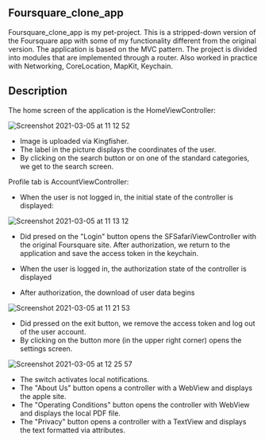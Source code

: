## Foursquare_clone_app


Foursquare_clone_app is my pet-project. This is a stripped-down version of the Foursquare app with some of my functionality different from the original version.
The application is based on the MVC pattern. The project is divided into modules that are implemented through a router. Also worked in practice with Networking, CoreLocation, MapKit, Keychain.

## Description

The home screen of the application is the HomeViewController:

![Screenshot 2021-03-05 at 11 12 52](https://user-images.githubusercontent.com/61950177/110099698-46c28e80-7daa-11eb-8ab3-331290da3797.png)

* Image is uploaded via Kingfisher.
* The label in the picture displays the coordinates of the user.
* By clicking on the search button or on one of the standard categories, we get to the search screen.

Profile tab is AccountViewController: 

* When the user is not logged in, the initial state of the controller is displayed:

![Screenshot 2021-03-05 at 11 13 12](https://user-images.githubusercontent.com/61950177/110100467-1d563280-7dab-11eb-8dc9-9f3b45b71b37.png)

  * Did presed on the "Login" button opens the SFSafariViewController with the original Foursquare site. After authorization, we return to the application and save the access token in the keychain.

* When the user is logged in, the authorization state of the controller is displayed
* After authorization, the download of user data begins

![Screenshot 2021-03-05 at 11 21 53](https://user-images.githubusercontent.com/61950177/110101648-7ffbfe00-7dac-11eb-8692-315fc6a7f080.png)

   * Did pressed on the exit button, we remove the access token and log out of the user account.
   * By clicking on the button more (in the upper right corner) opens the settings screen.
    
![Screenshot 2021-03-05 at 12 25 57](https://user-images.githubusercontent.com/61950177/110102924-0238f200-7dae-11eb-9992-b18d8125796d.png)

   * The switch activates local notifications.
   * The "About Us" button opens a controller with a WebView and displays the apple site.
   * The "Operating Conditions" button opens the controller with WebView and displays the local PDF file.
   * The "Privacy" button opens a controller with a TextView and displays the text formatted via attributes.
